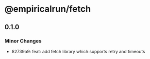 # @empiricalrun/fetch

## 0.1.0

### Minor Changes

- 82739a9: feat: add fetch library which supports retry and timeouts

